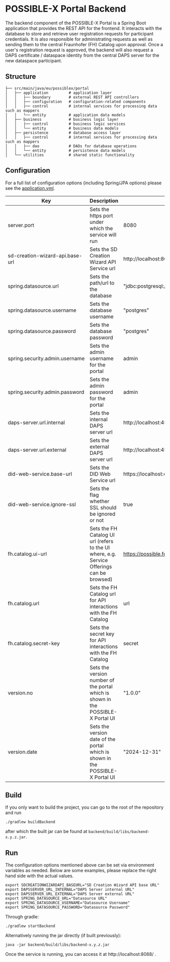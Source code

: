 # POSSIBLE-X Portal Backend

The backend component of the POSSIBLE-X Portal is a Spring Boot application that provides the REST API for the frontend.
It interacts with the database to store and retrieve user registration requests for participant credentials.
It is also responsible for administrating requests as well as sending them to the central Fraunhofer (FH) Catalog upon
approval. Once a user's registration request is approved, the backend will also request a DAPS certificate / dataspace
identity from the central DAPS server for the new dataspace participant.

## Structure

```
├── src/main/java/eu/possiblex/portal
│   ├── application         # application layer
│   │   ├── boundary        # external REST API controllers
│   │   ├── configuration   # configuration-related components
│   │   ├── control         # internal services for processing data such as mappers
│   │   └── entity          # application data models
│   ├── business            # business logic layer
│   │   ├── control         # business logic services
│   │   └── entity          # business data models
│   ├── persistence         # database access layer
│   │   ├── control         # internal services for processing data such as mappers
│   │   ├── dao             # DAOs for database operations
│   │   └── entity          # persistence data models
│   └── utilities           # shared static functionality
```

## Configuration

For a full list of configuration options (including Spring/JPA options) please see the
[application.yml](src/main/resources/application.yml).

| Key                             | Description                                                                                | Default                                           |
|---------------------------------|--------------------------------------------------------------------------------------------|---------------------------------------------------|
| server.port                     | Sets the https port under which the service will run                                       | 8080                                              |
| sd-creation-wizard-api.base-url | Sets the SD Creation Wizard API Service url                                                | http://localhost:8085                             |
| spring.datasource.url           | Sets the path/url to the database                                                          | "jdbc:postgresql://localhost:5432/possibleportal" |
| spring.datasource.username      | Sets the database username                                                                 | "postgres"                                        |
| spring.datasource.password      | Sets the database password                                                                 | "postgres"                                        |
| spring.security.admin.username  | Sets the admin username for the portal                                                     | admin                                             |
| spring.security.admin.password  | Sets the admin password for the portal                                                     | admin                                             |
| daps-server.url.internal        | Sets the internal DAPS server url                                                          | http://localhost:4567                             |
| daps-server.url.external        | Sets the external DAPS server url                                                          | http://localhost:4567                             |
| did-web-service.base-url        | Sets the DID Web Service url                                                               | https://localhost:4443                            |
| did-web-service.ignore-ssl      | Sets the flag whether SSL should be ignored or not                                         | true                                              |
| fh.catalog.ui-url               | Sets the FH Catalog UI url (refers to the UI where, e.g. Service Offerings can be browsed) | https://possible.fokus.fraunhofer.de/             |
| fh.catalog.url                  | Sets the FH Catalog url for API interactions with the FH Catalog                           | url                                               |
| fh.catalog.secret-key           | Sets the secret key for API interactions with the FH Catalog                               | secret                                            |
| version.no                      | Sets the version number of the portal which is shown in the POSSIBLE-X Portal UI           | "1.0.0"                                           |
| version.date                    | Sets the version date of the portal which is shown in the POSSIBLE-X Portal UI             | "2024-12-31"                                      |

## Build

If you only want to build the project, you can go to the root of the repository and run

```
./gradlew buildBackend
```

after which the built jar can be found at `backend/build/libs/backend-x.y.z.jar`.

## Run

The configuration options mentioned above can be set via environment variables as needed.
Below are some examples, please replace the right hand side with the actual values.

```
export SDCREATIONWIZARDAPI_BASEURL="SD Creation Wizard API base URL"
export DAPSSERVER_URL_INTERNAL="DAPS Server internal URL"
export DAPSSERVER_URL_EXTERNAL="DAPS Server external URL"
export SPRING_DATASOURCE_URL="Datasource URL"
export SPRING_DATASOURCE_USERNAME="Datasource Username"
export SPRING_DATASOURCE_PASSWORD="Datasource Password"
```

Through gradle:

```
./gradlew startBackend
```

Alternatively running the jar directly (if built previously):

```
java -jar backend/build/libs/backend-x.y.z.jar
```

Once the service is running, you can access it at http://localhost:8088/ .